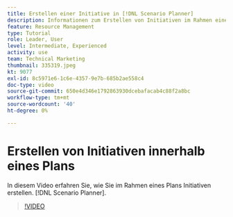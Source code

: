 ```yaml
---
title: Erstellen einer Initiative in [!DNL Scenario Planner]
description: Informationen zum Erstellen von Initiativen im Rahmen eines Plans finden Sie im Abschnitt [!DNL Scenario Planner].
feature: Resource Management
type: Tutorial
role: Leader, User
level: Intermediate, Experienced
activity: use
team: Technical Marketing
thumbnail: 335319.jpeg
kt: 9077
exl-id: 8c5971e6-1c6e-4357-9e7b-685b2ae558c4
doc-type: video
source-git-commit: 650e4d346e1792863930dcebafacab4c88f2a8bc
workflow-type: tm+mt
source-wordcount: '40'
ht-degree: 0%

---
```


# Erstellen von Initiativen innerhalb eines Plans

In diesem Video erfahren Sie, wie Sie im Rahmen eines Plans Initiativen erstellen. [!DNL Scenario Planner].

>[!VIDEO](https://video.tv.adobe.com/v/335319/?quality=12&learn=on)
